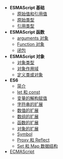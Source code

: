 - **ESMAScript 基础**
  - [ 原始值和引用值](zh-cn/javascript/es/es6-原始值和引用值.md)
  - [ 原始类型](zh-cn/javascript/es/es6-原始类型.md)
  - [ 引用类型](zh-cn/javascript/es/es6-引用类型.md)
- **ESMAScript 函数**
  - [ arguments 对象](zh-cn/javascript/es/es6-arguments.md)
  - [ Function 对象](zh-cn/javascript/es/es6-function.md)
  - [ 闭包](zh-cn/javascript/es/es6-闭包.md)
- **ESMAScript 对象**
  - [ 对象类型](zh-cn/javascript/es/es6-对象类型.md)
  - [ 对象作用域](zh-cn/javascript/es/es6-对象作用域.md)
  - [ 定义类或对象](zh-cn/javascript/es/es6-定义类或对象.md)
- **ES6**
  - [ 简介](zh-cn/javascript/es/es6-简介.md)
  - [ let 和 const](zh-cn/javascript/es/es6-let&const.md)
  - [ 变量的解构赋值](zh-cn/javascript/es/es6-变量的解构赋值.md)
  - [ 字符串的扩展](zh-cn/javascript/es/es6-字符串的扩展.md)
  - [ 数值的扩展](zh-cn/javascript/es/es6-数值的扩展.md)
  - [ 数组的扩展](zh-cn/javascript/es/es6-数组的扩展.md)
  - [ 函数的扩展](zh-cn/javascript/es/es6-函数的扩展.md)
  - [ 对象的扩展](zh-cn/javascript/es/es6-对象的扩展.md)
  - [ Symbol](zh-cn/javascript/es/es6-symbol.md)
  - [ Proxy 和 Reflect](zh-cn/javascript/es/es6-proxy&reflect.md)
  - [ Set 和 Map 数据结构](zh-cn/javascript/es/es6-Set和Map数据结构.md)
- [ECMAScript](zh-cn/javascript/EcmaScript.md)
